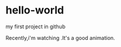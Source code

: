 # hello-world
my first project in github

Recently,i'm watching <The Simpsons>.It's a good animation.
